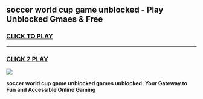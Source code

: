 
## soccer world cup game unblocked - Play Unblocked Gmaes & Free
<h3>
<a href="https://news.freeplayer.one?title=soccer_world_cup_game_unblocked&ref=23F">CLICK TO PLAY</a></h3>
<hr>

<h3>
<a href="https://news.freeplayer.one?title=soccer_world_cup_game_unblocked&ref=23F">CLICK 2 PLAY</a>
  
</h3>

<a href="https://news.freeplayer.one?title=soccer_world_cup_game_unblocked&ref=23F/"><img src="https://clearcache.store/games.png"></a>


**soccer world cup game unblocked games unblocked: Your Gateway to Fun and Accessible Online Gaming**

